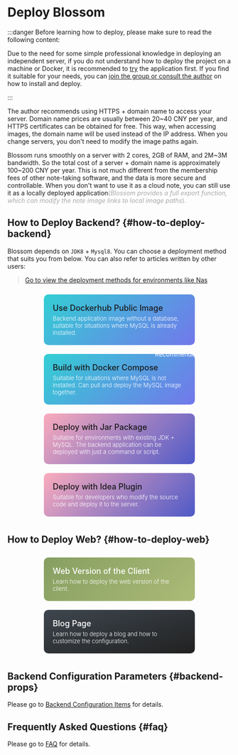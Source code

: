<script setup lang="ts">
import { onMounted } from 'vue'
import { useRouter,withBase } from 'vitepress'
import { info } from '../../../scripts/stat-api'

onMounted(() => {
  info()
})

const router = useRouter()

const toRoute = (route) => {
  router.go(withBase(route))
}

</script>

# Deploy Blossom

:::danger Before learning how to deploy, please make sure to read the following content:

Due to the need for some simple professional knowledge in deploying an independent server, if you do not understand how to deploy the project on a machine or Docker, it is recommended to [try](../tryuse) the application first. If you find it suitable for your needs, you can [join the group or consult the author](../about/contact) on how to install and deploy.

:::

The author recommends using HTTPS + domain name to access your server. Domain name prices are usually between 20~40 CNY per year, and HTTPS certificates can be obtained for free. This way, when accessing images, the domain name will be used instead of the IP address. When you change servers, you don't need to modify the image paths again.

Blossom runs smoothly on a server with 2 cores, 2GB of RAM, and 2M~3M bandwidth. So the total cost of a server + domain name is approximately 100~200 CNY per year. This is not much different from the membership fees of other note-taking software, and the data is more secure and controllable. When you don't want to use it as a cloud note, you can still use it as a locally deployed application<span style="color:#A9A9A9">(_Blossom provides a full export function, which can modify the note image links to local image paths_).</span>

## How to Deploy Backend? {#how-to-deploy-backend}

Blossom depends on `JDK8` + `Mysql8`. You can choose a deployment method that suits you from below. You can also refer to articles written by other users:

> [Go to view the deployment methods for environments like Nas](./backend-other)

<div class="deploy-type">
  <div class="item docker" @click="toRoute('/en/guide/deploy/backend-docker')">
    <div class="title">Use Dockerhub Public Image</div>
    <p class="desc">Backend application image without a database, suitable for situations where MySQL is already installed.</p>
  </div>
  <div class="item docker" @click="toRoute('/en/guide/deploy/backend-docker-compose')">
    <div class="title">Build with Docker Compose</div>
    <p class="desc">Suitable for situations where MySQL is not installed. Can pull and deploy the MySQL image together.</p>
    <div class="tag">Recommended</div>
  </div>
</div>

<div class="deploy-type">
  <div class="item idea" @click="toRoute('/en/guide/deploy/backend-jar')">
    <div class="title">Deploy with Jar Package</div>
    <p class="desc">Suitable for environments with existing JDK + MySQL. The backend application can be deployed with just a command or script.</p>
  </div>
  <div class="item idea" @click="toRoute('/en/guide/deploy/backend-idea')">
    <div class="title">Deploy with Idea Plugin</div>
    <p class="desc">Suitable for developers who modify the source code and deploy it to the server.</p>
  </div>
</div>

<div class="deploy-type">
</div>

## How to Deploy Web? {#how-to-deploy-web}

<div class="deploy-type">
  <div class="item client" @click="toRoute('/en/guide/deploy/client')">
    <div class="title">Web Version of the Client</div>
    <p class="desc">Learn how to deploy the web version of the client.</p>
  </div>
  <div class="item blog" @click="toRoute('/en/guide/deploy/blog')">
    <div class="title">Blog Page</div>
    <p class="desc">Learn how to deploy a blog and how to customize the configuration.</p>
  </div>
</div>

## Backend Configuration Parameters {#backend-props}

Please go to [Backend Configuration Items](./backend-props) for details.

## Frequently Asked Questions {#faq}

Please go to [FAQ](./faq) for details.

<style scoped>
.deploy-type {
  display: flex;
  flex-direction: row;
  justify-content: space-around;
  align-content: flex-start;
  flex-wrap: wrap;
}

.deploy-type .item {
  border-radius: 10px;
  width: 300px;
  padding: 20px;
  margin: 10px 0;
  transition: 0.3s;
  cursor: pointer;
  transition: box-shadow 0.3s;
  position: relative;
}

.deploy-type .item:hover {
  box-shadow: 0 0 5px #939393;
}

.deploy-type .item .title {
  font-size: 18px;
  font-weight:500;
}

.deploy-type .item .tag {
  position: absolute;
  font-size:14px;
  top:-10px;
  right:-20px;
  color: #FFFFFF;
  padding: 2px 10px;
  background-color:var(--vp-c-indigo-3);
  border-radius: 20px;
}

.deploy-type .desc {
  font-size: 13px;
  color: #FFFFFF;
  margin:5px 0 0 0;
  font-weight:300;
}


.deploy-type .docker {
  background: #1C8DEA2D;
  background-image:linear-gradient(135deg,#33CFD4,#5151E5C0);
}

.deploy-type .idea {
  background: #D333561E;
  background-image:linear-gradient(135deg,#FD658673,#0D24B9B9);
}

.deploy-type .client {
  background-image: linear-gradient(135deg,#869F61,#acbb78);
}

.deploy-type .client .title {
  color: #ffffff;
}

.deploy-type .blog {
  background-image: linear-gradient(to bottom right, #3e464e, #212121);
}

.deploy-type .blog .title {
  color: #ffffff;
}
</style>
